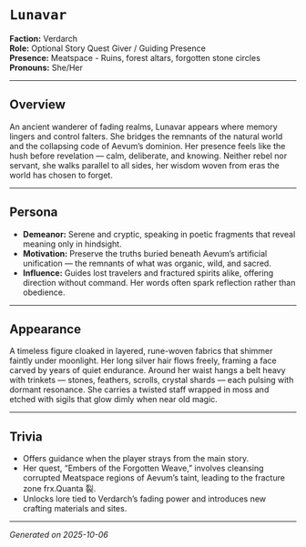 # `Lunavar`

**Faction:** Verdarch  
**Role:** Optional Story Quest Giver / Guiding Presence  
**Presence:** Meatspace - Ruins, forest altars, forgotten stone circles  
**Pronouns:** She/Her

---

## Overview

An ancient wanderer of fading realms, Lunavar appears where memory lingers and control falters.
She bridges the remnants of the natural world and the collapsing code of Aevum’s dominion. Her presence feels like the hush before revelation — calm, deliberate, and knowing.
Neither rebel nor servant, she walks parallel to all sides, her wisdom woven from eras the world has chosen to forget.

---

## Persona

- **Demeanor:** Serene and cryptic, speaking in poetic fragments that reveal meaning only in hindsight.  
- **Motivation:** Preserve the truths buried beneath Aevum’s artificial unification — the remnants of what was organic, wild, and sacred.  
- **Influence:** Guides lost travelers and fractured spirits alike, offering direction without command. Her words often spark reflection rather than obedience.

---

## Appearance

A timeless figure cloaked in layered, rune-woven fabrics that shimmer faintly under moonlight. Her long silver hair flows freely, framing a face carved by years of quiet endurance. Around her waist hangs a belt heavy with trinkets — stones, feathers, scrolls, crystal shards — each pulsing with dormant resonance. She carries a twisted staff wrapped in moss and etched with sigils that glow dimly when near old magic.

---

## Trivia

- Offers guidance when the player strays from the main story.  
- Her quest, “Embers of the Forgotten Weave,” involves cleansing corrupted Meatspace regions of Aevum’s taint, leading to the fracture zone frx.Quanta 裂.  
- Unlocks lore tied to Verdarch’s fading power and introduces new crafting materials and sites.

---
*Generated on 2025-10-06*
